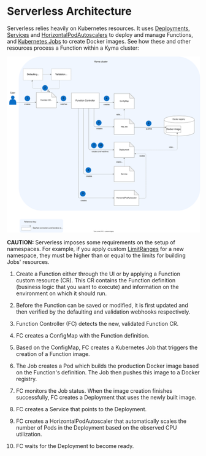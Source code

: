 # Serverless Architecture

Serverless relies heavily on Kubernetes resources. It uses [Deployments](https://kubernetes.io/docs/concepts/workloads/controllers/deployment/), [Services](https://kubernetes.io/docs/concepts/services-networking/service/) and [HorizontalPodAutoscalers](https://kubernetes.io/docs/tasks/run-application/horizontal-pod-autoscale/) to deploy and manage Functions, and [Kubernetes Jobs](https://kubernetes.io/docs/concepts/workloads/controllers/jobs-run-to-completion/) to create Docker images. See how these and other resources process a Function within a Kyma cluster:

![Serverless architecture](../../assets/svls-architecture.svg)

**CAUTION:** Serverless imposes some requirements on the setup of namespaces. For example, if you apply custom [LimitRanges](https://kubernetes.io/docs/concepts/policy/limit-range/) for a new namespace, they must be higher than or equal to the limits for building Jobs' resources.


1. Create a Function either through the UI or by applying a Function custom resource (CR). This CR contains the Function definition (business logic that you want to execute) and information on the environment on which it should run.

2. Before the Function can be saved or modified, it is first updated and then verified by the defaulting and validation webhooks respectively.

3. Function Controller (FC) detects the new, validated Function CR.

4. FC creates a ConfigMap with the Function definition.

5. Based on the ConfigMap, FC creates a Kubernetes Job that triggers the creation of a Function image.

6. The Job creates a Pod which builds the production Docker image based on the Function's definition. The Job then pushes this image to a Docker registry.

7. FC monitors the Job status. When the image creation finishes successfully, FC creates a Deployment that uses the newly built image.

8. FC creates a Service that points to the Deployment.

9. FC creates a HorizontalPodAutoscaler that automatically scales the number of Pods in the Deployment based on the observed CPU utilization.

10. FC waits for the Deployment to become ready.